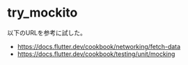 # try_mockito
以下のURLを参考に試した。
- https://docs.flutter.dev/cookbook/networking/fetch-data
- https://docs.flutter.dev/cookbook/testing/unit/mocking
